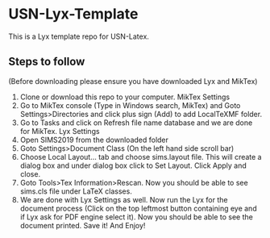 # USN-Lyx-Template
This is a Lyx template repo for USN-Latex.

## Steps to follow
(Before downloading please ensure you have downloaded Lyx and MikTex)
1. Clone or download this repo to your computer.
MikTex Settings
1. Go to MikTex console (Type in Windows search, MikTex) and Goto Settings>Directories and click plus sign (Add) to add LocalTeXMF folder.
2. Go to Tasks and click on Refresh file name database and we are done for MikTex.
Lyx Settings
1. Open SIMS2019 from the downloaded folder
2. Goto Settings>Document Class (On the left hand side scroll bar)
3. Choose Local Layout... tab and choose sims.layout file. This will create a dialog box and under dialog box click to Set Layout. Click Apply and close.
4. Goto Tools>Tex Information>Rescan. Now you should be able to see sims.cls file under LaTeX classes.
4. We are done with Lyx Settings as well.
Now run the Lyx for the document process (Click on the top leftmost button containing eye and if Lyx ask for PDF engine select it). Now you should be able to see the document printed. Save it! And Enjoy!



